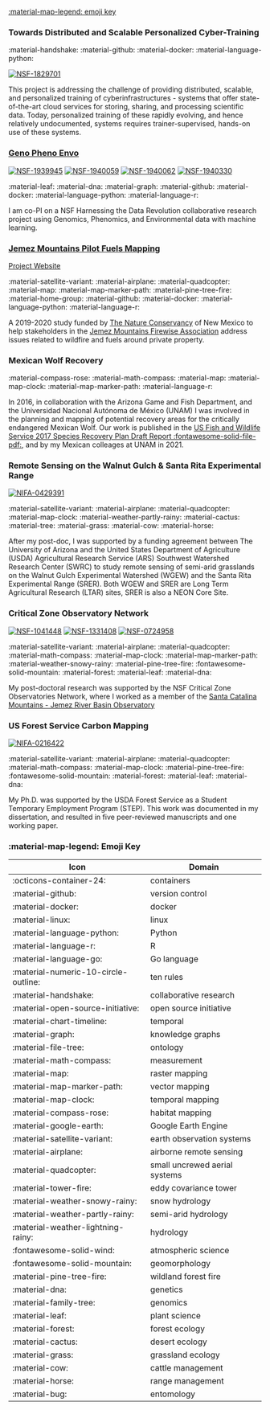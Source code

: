 [:material-map-legend: emoji key](#emoji-key)

### Towards Distributed and Scalable Personalized Cyber-Training

:material-handshake: :material-github: :material-docker: :material-language-python:

[![NSF-1829701](https://img.shields.io/badge/NSF-1829701-blue.svg)](https://www.nsf.gov/awardsearch/showAward?AWD_ID=1829701)

This project is addressing the challenge of providing distributed, scalable, and personalized training of cyberinfrastructures - systems that offer state-of-the-art cloud services for storing, sharing, and processing scientific data. Today, personalized training of these rapidly evolving, and hence relatively undocumented, systems requires trainer-supervised, hands-on use of these systems.

### [Geno Pheno Envo](https://genophenoenvo.github.io/)

[![NSF-1939945](https://img.shields.io/badge/NSF-1939945-blue.svg)](https://www.nsf.gov/awardsearch/showAward?AWD_ID=1939945) [![NSF-1940059](https://img.shields.io/badge/NSF-1940059-blue.svg)](https://www.nsf.gov/awardsearch/showAward?AWD_ID=1940059) [![NSF-1940062](https://img.shields.io/badge/NSF-1940062-blue.svg)](https://www.nsf.gov/awardsearch/showAward?AWD_ID=1940062) [![NSF-1940330](https://img.shields.io/badge/NSF-1940330-blue.svg)](https://www.nsf.gov/awardsearch/showAward?AWD_ID=1940330)

:material-leaf: :material-dna: :material-graph: :material-github: :material-docker: :material-language-python: :material-language-r:

I am co-PI on a NSF Harnessing the Data Revolution collaborative research project using Genomics, Phenomics, and Environmental data with machine learning.

### [Jemez Mountains Pilot Fuels Mapping](https://promethean-gift.github.io)

[Project Website](https://promethean-gift.github.io)

:material-satellite-variant: :material-airplane: :material-quadcopter: :material-map: :material-map-marker-path: :material-pine-tree-fire: :material-home-group: :material-github: :material-docker: :material-language-python: :material-language-r:

A 2019-2020 study funded by [The Nature Conservancy](https://www.nature.org/en-us/about-us/where-we-work/united-states/new-mexico/contact-us/) of New Mexico to help stakeholders in the [Jemez Mountains Firewise Association](https://sites.google.com/view/jmfa-nm/home) address issues related to wildfire and fuels around private property.

### Mexican Wolf Recovery

:material-compass-rose: :material-math-compass: :material-map: :material-map-clock: :material-map-marker-path: :material-language-r: 

In 2016, in collaboration with the Arizona Game and Fish Department, and the Universidad Nacional Autónoma de México (UNAM) I was involved in the planning and mapping of potential recovery areas for the critically endangered Mexican Wolf. Our work is published in the [US Fish and Wildlife Service 2017 Species Recovery Plan Draft Report :fontawesome-solid-file-pdf:](https://www.fws.gov/southwest/es/mexicanwolf/pdf/20170622_DftBioReport_Appendices.pdf), and by my Mexican colleages at UNAM in 2021. 

### Remote Sensing on the Walnut Gulch & Santa Rita Experimental Range

[![NIFA-0429391](https://img.shields.io/badge/NIFA-0429391-green.svg)](https://portal.nifa.usda.gov/web/crisprojectpages/0429391-ltar-neon-collaboration-to-quantify-rangeland-vegetation-production.html)

:material-satellite-variant: :material-airplane: :material-quadcopter: :material-map-clock: :material-weather-partly-rainy: :material-cactus: :material-tree: :material-grass: :material-cow: :material-horse:

After my post-doc, I was supported by a funding agreement between The University of Arizona and the United States Department of Agriculture (USDA) Agricultural Research Service (ARS) Southwest Watershed Research Center (SWRC) to study remote sensing of semi-arid grasslands on the Walnut Gulch Experimental Watershed (WGEW) and the Santa Rita Experimental Range (SRER). Both WGEW and SRER are Long Term Agricultural Research (LTAR) sites, SRER is also a NEON Core Site. 

### Critical Zone Observatory Network

[![NSF-1041448](https://img.shields.io/badge/NSF-1041448-blue.svg)](https://www.nsf.gov/awardsearch/showAward?AWD_ID=1041448) [![NSF-1331408](https://img.shields.io/badge/NSF-1331408-blue.svg)](https://www.nsf.gov/awardsearch/showAward?AWD_ID=1331408) [![NSF-0724958](https://img.shields.io/badge/NSF-0724958-blue.svg)](https://www.nsf.gov/awardsearch/showAward?AWD_ID=0724958)

:material-satellite-variant: :material-airplane: :material-quadcopter: :material-math-compass: :material-map-clock: :material-map-marker-path: :material-weather-snowy-rainy: :material-pine-tree-fire: :fontawesome-solid-mountain: :material-forest: :material-leaf: :material-dna:

My post-doctoral research was supported by the NSF Critical Zone Observatories Network, where I worked as a member of the [Santa Catalina Mountains - Jemez River Basin Observatory](https://czo-archive.criticalzone.org/catalina-jemez/)

### US Forest Service Carbon Mapping

[![NIFA-0216422](https://img.shields.io/badge/NIFA-0216422-green.svg)](https://reeis.usda.gov/web/crisprojectpages/0216422-multi-scale-controls-on-wildland-fire-in-mountains-of-western-north-america.html)

:material-satellite-variant: :material-airplane: :material-quadcopter: :material-math-compass: :material-map-clock: :material-pine-tree-fire: :fontawesome-solid-mountain: :material-forest: :material-leaf: :material-dna:

My Ph.D. was supported by the USDA Forest Service as a Student Temporary Employment Program (STEP). This work was documented in my dissertation, and resulted in five peer-reviewed manuscripts and one working paper. 

### :material-map-legend: Emoji Key

| Icon | Domain |
|------|--------|
| :octicons-container-24: | containers |
| :material-github: | version control |
| :material-docker: | docker | 
| :material-linux: | linux |
| :material-language-python: | Python |
| :material-language-r: | R |
| :material-language-go: | Go language |
| :material-numeric-10-circle-outline: | ten rules |
| :material-handshake: | collaborative research |
| :material-open-source-initiative: | open source initiative |
| :material-chart-timeline: | temporal |
| :material-graph: | knowledge graphs |
|  :material-file-tree: | ontology |
| :material-math-compass: | measurement |
| :material-map: | raster mapping | 
| :material-map-marker-path: | vector mapping |
| :material-map-clock: | temporal mapping |
| :material-compass-rose: | habitat mapping |
| :material-google-earth: | Google Earth Engine |
| :material-satellite-variant: | earth observation systems |
| :material-airplane: | airborne remote sensing | 
| :material-quadcopter: | small uncrewed aerial systems |
| :material-tower-fire: | eddy covariance tower |
| :material-weather-snowy-rainy: | snow hydrology |
| :material-weather-partly-rainy: | semi-arid hydrology |
| :material-weather-lightning-rainy: | hydrology |
| :fontawesome-solid-wind: | atmospheric science |
| :fontawesome-solid-mountain: | geomorphology |
| :material-pine-tree-fire: | wildland forest fire | 
| :material-dna: | genetics | 
| :material-family-tree: | genomics |
| :material-leaf: | plant science |
| :material-forest: | forest ecology |
| :material-cactus: | desert ecology |
| :material-grass: | grassland ecology |
| :material-cow: | cattle management |
| :material-horse: | range management |
| :material-bug: | entomology |

